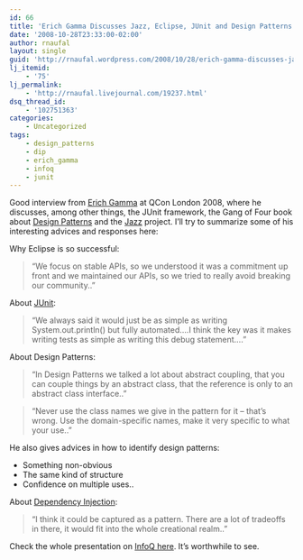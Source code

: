 ```yaml
---
id: 66
title: 'Erich Gamma Discusses Jazz, Eclipse, JUnit and Design Patterns'
date: '2008-10-28T23:33:00-02:00'
author: rnaufal
layout: single
guid: 'http://rnaufal.wordpress.com/2008/10/28/erich-gamma-discusses-jazz-eclipse-junit-and-design-patterns/'
lj_itemid:
    - '75'
lj_permalink:
    - 'http://rnaufal.livejournal.com/19237.html'
dsq_thread_id:
    - '102751363'
categories:
    - Uncategorized
tags:
    - design_patterns
    - dip
    - erich_gamma
    - infoq
    - junit
---
```


Good interview from [Erich Gamma](http://en.wikipedia.org/wiki/Erich_Gamma) at QCon London 2008, where he discusses, among other things, the JUnit framework, the Gang of Four book about [Design Patterns](http://en.wikipedia.org/wiki/Software_design_pattern) and the [Jazz](http://jazz.net/pub/index.jsp) project. I’ll try to summarize some of his interesting advices and responses here:

Why Eclipse is so successful:

> “We focus on stable APIs, so we understood it was a commitment up front and we maintained our APIs, so we tried to really avoid breaking our community..”

About [JUnit](http://www.junit.org/):

> “We always said it would just be as simple as writing System.out.println() but fully automated….I think the key was it makes writing tests as simple as writing this debug statement….”

About Design Patterns:

> “In Design Patterns we talked a lot about abstract coupling, that you can couple things by an abstract class, that the reference is only to an abstract class interface..”

> “Never use the class names we give in the pattern for it – that’s wrong. Use the domain-specific names, make it very specific to what your use..”

He also gives advices in how to identify design patterns:

- Something non-obvious
- The same kind of structure
- Confidence on multiple uses..

About [Dependency Injection](http://en.wikipedia.org/wiki/Dependency_injection):

> “I think it could be captured as a pattern. There are a lot of tradeoffs in there, it would fit into the whole creational realm..”

Check the whole presentation on [InfoQ here](http://www.infoq.com/interviews/gamma-jazz-eclipse-junit-design-patterns). It’s worthwhile to see.
